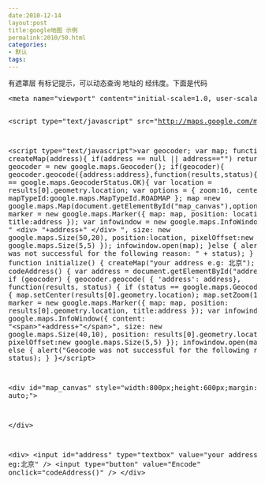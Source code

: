 ```yaml
---
date:2010-12-14
layout:post
title:google地图 示例
permalink:2010/50.html
categories:
- 默认
tags:
---
```



<p>
	有遮罩层 有标记提示，可以动态查询 地址的 经纬度。下面是代码
</p>
<p>
<pre class="prettyprint lang-html linenums">&lt;meta name="viewport" content="initial-scale=1.0, user-scalable=yes" /&gt;

&lt;script type="text/javascript" src="http://maps.google.com/maps/api/js?sensor=false"&gt;&lt;/script&gt;

&lt;script type="text/javascript"&gt;var geocoder;  var map;    function createMap(address){		if(address == null || address=="") return false;		geocoder = new google.maps.Geocoder();		if(geocoder){			geocoder.geocode({address:address},function(results,status){				if(status == google.maps.GeocoderStatus.OK){				     var location = results[0].geometry.location;					 var options = {					     zoom:16,						 center:location,						 mapTypeId:google.maps.MapTypeId.ROADMAP					 };					 map =new google.maps.Map(document.getElementById("map_canvas"),options);					 var marker = new google.maps.Marker({						map: map, 						position: location,						title:address					});					var infowindow = new google.maps.InfoWindow({ 						content: "
&lt;div&gt;
	"+address+"
&lt;/div&gt;
",						size: new google.maps.Size(50,20),						position:location,						pixelOffset:new google.maps.Size(5,5)					});					infowindow.open(map);				}else {					alert("Geocode was not successful for the following reason: " + status);				}						});				}		  }    function initialize() {    createMap("your address  e.g: 北京");  }  function codeAddress() {    var address = document.getElementById("address").value;    if (geocoder) {      geocoder.geocode( { 'address': address}, function(results, status) {        if (status == google.maps.GeocoderStatus.OK) {          map.setCenter(results[0].geometry.location);		  map.setZoom(16);          var marker = new google.maps.Marker({              map: map,               position: results[0].geometry.location,			  title:address          });		  var infowindow = new google.maps.InfoWindow({ 		        content: "&lt;span&gt;"+address+"&lt;/span&gt;",                size: new google.maps.Size(40,10),                position: results[0].geometry.location,				pixelOffset:new google.maps.Size(5,5)          });		infowindow.open(map);		}     });  } else {          alert("Geocode was not successful for the following reason: " + status);        }  }&lt;/script&gt;

&lt;div id="map_canvas" style="width:800px;height:600px;margin:0 auto;"&gt;
	
&lt;/div&gt;

&lt;div&gt;
	&lt;input id="address" type="textbox" value="your address eg:北京" /&gt; &lt;input type="button" value="Encode" onclick="codeAddress()" /&gt; 
&lt;/div&gt;</pre>
</p>
<p>
	<br />
</p>